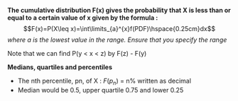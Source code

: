 **The cumulative distribution F(x) gives the probability that X is less than or equal to a certain value of x given by the formula :** $$F(x)=P(X\leq x)=\int\limits_{a}^{x}f(PDF)\hspace{0.25cm}dx$$*where a is the lowest value in the range. Ensure that you specify the range*

Note that we can find P(y < x < z) by F(z) - F(y)

**Medians, quartiles and percentiles**
- The nth percentile, pn, of X : $F(p_{n})$ = n% written as decimal
- Median would be 0.5, upper quartile 0.75 and lower 0.25